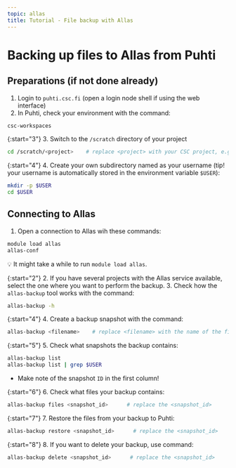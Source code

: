 ```yaml
---
topic: allas
title: Tutorial - File backup with Allas
---
```


# Backing up files to Allas from Puhti

## Preparations (if not done already)

1. Login to `puhti.csc.fi` (open a login node shell if using the web interface)
2. In Puhti, check your environment with the command:

```bash
csc-workspaces
```

{:start="3"}
3. Switch to the `/scratch` directory of your project

```bash
cd /scratch/<project>    # replace <project> with your CSC project, e.g. project_2001234
```

{:start="4"}
4. Create your own subdirectory named as your username (tip! your username is automatically stored in the environment variable `$USER`):

```bash
mkdir -p $USER
cd $USER
```

## Connecting to Allas

1. Open a connection to Allas wih these commands:

```bash
module load allas
allas-conf 
```

💡 It might take a while to run `module load allas`.

{:start="2"}
2. If you have several projects with the Allas service available, select the one where you want to perform the backup.
3. Check how the `allas-backup` tool works with the command:

```bash
allas-backup -h
```

{:start="4"}
4. Create a backup snapshot with the command:

```bash
allas-backup <filename>    # replace <filename> with the name of the file that you want to backup
```

{:start="5"}
5. Check what snapshots the backup contains:

```bash
allas-backup list
allas-backup list | grep $USER
```

- Make note of the snapshot `ID` in the first column!

{:start="6"}
6. Check what files your backup contains:

```bash
allas-backup files <snapshot_id>      # replace the <snapshot_id>
```

{:start="7"}
7. Restore the files from your backup to Puhti:

```bash
allas-backup restore <snapshot_id>      # replace the <snapshot_id>
```

{:start="8"}
8. If you want to delete your backup, use command:

```bash
allas-backup delete <snapshot_id>      # replace the <snapshot_id>
```
